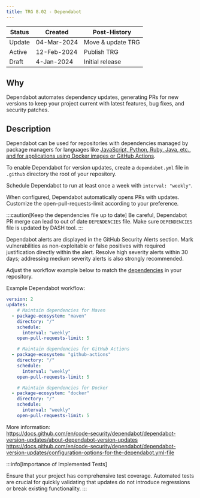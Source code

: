 ```yaml
---
title: TRG 8.02 - Dependabot
---
```


| Status | Created      | Post-History          |
|--------|--------------|-----------------------|
| Update | 04-Mar-2024  | Move & update TRG     |
| Active | 12-Feb-2024  | Publish TRG           |
| Draft  | 4-Jan-2024   | Initial release       |

## Why

Dependabot automates dependency updates, generating PRs for new versions to keep your project current with latest features, bug fixes, and security patches.

## Description

Dependabot can be used for repositories with dependencies managed by package managers for languages like [JavaScript, Python, Ruby, Java, etc., and for applications using Docker images or GitHub Actions](https://docs.github.com/en/code-security/dependabot/dependabot-version-updates/configuration-options-for-the-dependabot.yml-file#package-ecosystem).

To enable Dependabot for version updates, create a `dependabot.yml` file in `.github` directory the root of your repository.

Schedule Dependabot to run at least once a week with `interval: "weekly"`.

When configured, Dependabot automatically opens PRs with updates. Customize the open-pull-requests-limit according to your preference.

:::caution[Keep the dependencies file up to date]
Be careful, Dependabot PR merge can lead to out of date `DEPENDENCIES` file.
Make sure `DEPENDENCIES` file is updated by DASH tool.
:::

Dependabot alerts are displayed in the GitHub Security Alerts section. Mark vulnerabilities as non-exploitable or false positives with required justification directly within the alert. Resolve high severity alerts within 30 days; addressing medium severity alerts is also strongly recommended.

Adjust the workflow example below to match the [dependencies](https://docs.github.com/en/code-security/dependabot/dependabot-version-updates/configuration-options-for-the-dependabot.yml-file#package-ecosystem) in your repository.

Example Dependabot workflow:

```yaml
version: 2
updates:
    # Maintain dependencies for Maven
  - package-ecosystem: "maven"
    directory: "/"
    schedule:
      interval: "weekly"
    open-pull-requests-limit: 5

    # Maintain dependencies for GitHub Actions
  - package-ecosystem: "github-actions"
    directory: "/"
    schedule:
      interval: "weekly"
    open-pull-requests-limit: 5

    # Maintain dependencies for Docker
  - package-ecosystem: "docker"
    directory: "/"
    schedule:
      interval: "weekly"
    open-pull-requests-limit: 5
```

More information:  
<https://docs.github.com/en/code-security/dependabot/dependabot-version-updates/about-dependabot-version-updates>  
<https://docs.github.com/en/code-security/dependabot/dependabot-version-updates/configuration-options-for-the-dependabot.yml-file>

:::info[Importance of Implemented Tests]

Ensure that your project has comprehensive test coverage. Automated tests are crucial for quickly validating that updates do not introduce regressions or break existing functionality.
:::
